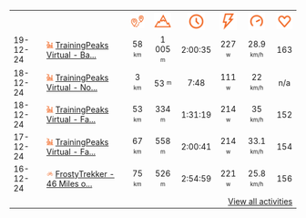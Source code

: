 <table>
    <tr>
        <th></th>
        <th></th>
        <th align="center"><img src="https://raw.githubusercontent.com/robiningelbrecht/strava-activities/master/public/distance.svg" width="30" alt="distance" title="distance"/></th>
        <th align="center"><img src="https://raw.githubusercontent.com/robiningelbrecht/strava-activities/master/public/elevation.svg" width="30" alt="elevation" title="elevation"/></th>
        <th align="center"><img src="https://raw.githubusercontent.com/robiningelbrecht/strava-activities/master/public/time.svg" width="30" alt="time" title="time"/></th>
        <th align="center"><img src="https://raw.githubusercontent.com/robiningelbrecht/strava-activities/master/public/average-watt.svg" width="30" alt="average watts" title="average watts"/></th>
        <th align="center"><img src="https://raw.githubusercontent.com/robiningelbrecht/strava-activities/master/public/average-speed.svg" width="30" alt="average speed" title="average speed"/></th>
        <th align="center"><img src="https://raw.githubusercontent.com/robiningelbrecht/strava-activities/master/public/heart-rate.svg" width="30" alt="average heart rate" title="average heart rate"/></th>
    </tr>
            <tr>
            <td>19-12-24</td>
            <td>
                                <img src="https://raw.githubusercontent.com/robiningelbrecht/strava-activities/master/public/activity-virtual-ride.svg" width="12" alt="TrainingPeaks Virtual - Base Camp Redux" title="TrainingPeaks Virtual - Base Camp Redux"/>
<a href="https://www.strava.com/activities/13149290500" title="Kcal: 1647 | Gear: None ">TrainingPeaks Virtual - Ba...</a>
            </td>
            <td align="center">58 <sup><sub>km</sub></sup></td>
            <td align="center">1 005 <sup><sub>m</sub></sup></td>
            <td align="center">2:00:35</td>
            <td align="center">227 <sup><sub>w</sub></sup></td>
            <td align="center">28.9 <sup><sub>km/h</sub></sup></td>
            <td align="center">163</td>
        </tr>
            <tr>
            <td>18-12-24</td>
            <td>
                                <img src="https://raw.githubusercontent.com/robiningelbrecht/strava-activities/master/public/activity-virtual-ride.svg" width="12" alt="TrainingPeaks Virtual - North Lake Loop" title="TrainingPeaks Virtual - North Lake Loop"/>
<a href="https://www.strava.com/activities/13145392188" title="Kcal: 52 | Gear: None ">TrainingPeaks Virtual - No...</a>
            </td>
            <td align="center">3 <sup><sub>km</sub></sup></td>
            <td align="center">53 <sup><sub>m</sub></sup></td>
            <td align="center">7:48</td>
            <td align="center">111 <sup><sub>w</sub></sup></td>
            <td align="center">22 <sup><sub>km/h</sub></sup></td>
            <td align="center">n/a</td>
        </tr>
            <tr>
            <td>18-12-24</td>
            <td>
                                <img src="https://raw.githubusercontent.com/robiningelbrecht/strava-activities/master/public/activity-virtual-ride.svg" width="12" alt="TrainingPeaks Virtual - Fast Finish" title="TrainingPeaks Virtual - Fast Finish"/>
<a href="https://www.strava.com/activities/13142532231" title="Kcal: 1176 | Gear: None ">TrainingPeaks Virtual - Fa...</a>
            </td>
            <td align="center">53 <sup><sub>km</sub></sup></td>
            <td align="center">334 <sup><sub>m</sub></sup></td>
            <td align="center">1:31:19</td>
            <td align="center">214 <sup><sub>w</sub></sup></td>
            <td align="center">35 <sup><sub>km/h</sub></sup></td>
            <td align="center">152</td>
        </tr>
            <tr>
            <td>17-12-24</td>
            <td>
                                <img src="https://raw.githubusercontent.com/robiningelbrecht/strava-activities/master/public/activity-virtual-ride.svg" width="12" alt="TrainingPeaks Virtual - Fast Finish" title="TrainingPeaks Virtual - Fast Finish"/>
<a href="https://www.strava.com/activities/13135548607" title="Kcal: 1553 | Gear: None ">TrainingPeaks Virtual - Fa...</a>
            </td>
            <td align="center">67 <sup><sub>km</sub></sup></td>
            <td align="center">558 <sup><sub>m</sub></sup></td>
            <td align="center">2:00:41</td>
            <td align="center">214 <sup><sub>w</sub></sup></td>
            <td align="center">33.1 <sup><sub>km/h</sub></sup></td>
            <td align="center">154</td>
        </tr>
            <tr>
            <td>16-12-24</td>
            <td>
                <img src="https://raw.githubusercontent.com/robiningelbrecht/strava-activities/master/public/activity-ride.svg" width="12" alt="FrostyTrekker - 46 Miles of Icy Adventure" title="FrostyTrekker - 46 Miles of Icy Adventure"/>
<a href="https://www.strava.com/activities/13129755169" title="Kcal: 2573 | Gear: None ">FrostyTrekker - 46 Miles o...</a>
            </td>
            <td align="center">75 <sup><sub>km</sub></sup></td>
            <td align="center">526 <sup><sub>m</sub></sup></td>
            <td align="center">2:54:59</td>
            <td align="center">221 <sup><sub>w</sub></sup></td>
            <td align="center">25.8 <sup><sub>km/h</sub></sup></td>
            <td align="center">156</td>
        </tr>
                <tr>
            <td colspan="8" align="right"><a href="https://github.com/robiningelbrecht/strava-activities#activities">View all activities</a></td>
        </tr>
    </table>

